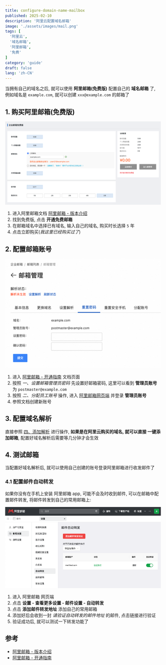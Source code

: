 ```yaml
---
title: configure-domain-name-mailbox
published: 2025-02-10
description: '阿里云配置域名邮箱'
image: './assets/images/mail.png'
tags: [
  '阿里云',
  '域名邮箱',
  '阿里邮箱',
  '免费'
]
category: 'guide'
draft: false 
lang: 'zh-CN'
---
```


当拥有自己的域名之后, 就可以使用 **阿里邮箱(免费版)** 配置自己的 **域名邮箱** 了, 例如域名是 `example.com`, 就可以创建 `xxx@example.com` 的邮箱了

## 1. 购买阿里邮箱(免费版)
![](./assets/images/aliyun-mail-pay.png)

1. 进入阿里邮箱文档 [阿里邮箱 - 版本介绍](https://help.aliyun.com/document_detail/437165.html)
2. 找到免费版, 点击 **开通免费邮箱**
3. 在邮箱域名中选择已有域名, 输入自己的域名, 购买时长选择 `5` 年
4. 点击立即购买(*我这里已经购买过了*)

## 2. 配置邮箱账号
![](./assets/images/aliyun-mail-password.png)

1. 进入 [阿里邮箱 - 开通指南](https://help.aliyun.com/document_detail/36698.html) 文档页面
2. 按照 *一、设置邮箱管理员密码* 先设置好邮箱密码, 这里可以看到 **管理员账号** 为 `postmaster@example.com`
3. 按照 *二、分配员工账号* 操作, 进入 [阿里邮箱网页端](https://qiye.aliyun.com/?spm=a2c4g.11186623.0.0.67282e6a1kYYTI) 并登录 **管理员账号**
4. 参照文档创建新账号

## 3. 配置域名解析
直接参照 [四、添加解析](https://help.aliyun.com/document_detail/36698.html?spm=a2c4g.11186623.help-menu-35466.d_4_1.190266f8DIfE4a&scm=20140722.H_36698._.OR_help-T_cn~zh-V_1#:~:text=%E8%BF%87%E6%AD%A4%E6%AD%A5%E9%AA%A4%E3%80%82-,%E5%9B%9B%E3%80%81%E6%B7%BB%E5%8A%A0%E8%A7%A3%E6%9E%90,-%E6%B8%A9%E9%A6%A8%E6%8F%90%E7%A4%BA%EF%BC%9A%E6%8C%89) 进行操作, **如果是在阿里云购买的域名, 就可以直接 一键添加邮箱**, 配置好域名解析后需要等几分钟才会生效

## 4. 测试邮箱
当配置好域名解析后, 就可以使用自己创建的账号登录阿里邮箱进行收发邮件了

### 4.1 配置邮件自动转发
如果你没有在手机上安装 阿里邮箱 app, 可能不会及时收到邮件, 可以在邮箱中配置邮件转发, 将邮件转发到自己的常用邮箱上:

![](./assets/images/aliyun-mail-repost.png)

1. 进入 阿里邮箱 网页端
2. 点击 **设置 - 查看更多设置 - 邮件设置 - 自动转发**
3. 点击 **添加邮件转发地址** 添加自己的常用邮箱
4. 添加好后会收到一封 *请验证自动转发的邮件地址* 的邮件, 点击链接进行验证
5. 验证成功后, 就可以测试一下转发功能了

## 参考
- [阿里邮箱 - 版本介绍](https://help.aliyun.com/document_detail/437165.html)
- [阿里邮箱 - 开通指南](https://help.aliyun.com/document_detail/36698.html)
